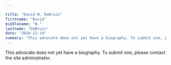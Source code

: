 ```yaml
---

title: "David W. DeBruin"
firstname: "David"
middlename: "W."
lastname: "DeBruin"
date: "2020-12-14"
summary: "This advocate does not yet have a biography. To submit one, please contact the site administrator."
---
```

This advocate does not yet have a biography. To submit one, please contact the site administrator.


